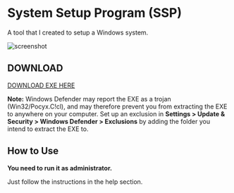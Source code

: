 # System Setup Program (SSP) 

A tool that I created to setup a Windows system.

<!-- ![screenshot](https://i.imgur.com/qfC2elN.png) -->
![screenshot](https://i.imgur.com/9uZxP6T.png)

## DOWNLOAD

[DOWNLOAD EXE HERE](https://github.com/jebr/SSP/releases/)

**Note:** Windows Defender may report the EXE as a trojan (Win32/Pocyx.C!cl), and may therefore prevent you from extracting the EXE to anywhere on your computer. Set up an exclusion in **Settings > Update & Security > Windows Defender > Exclusions** by adding the folder you intend to extract the EXE to.

## How to Use

**You need to run it as administrator.**

Just follow the instructions in the help section.
